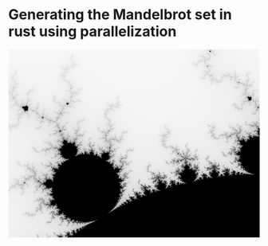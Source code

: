 # Generating the Mandelbrot set in rust using parallelization
![Image of final render](https://raw.githubusercontent.com/mrutyunjayan/mandelbrot-rust/master/mandel3.png)

